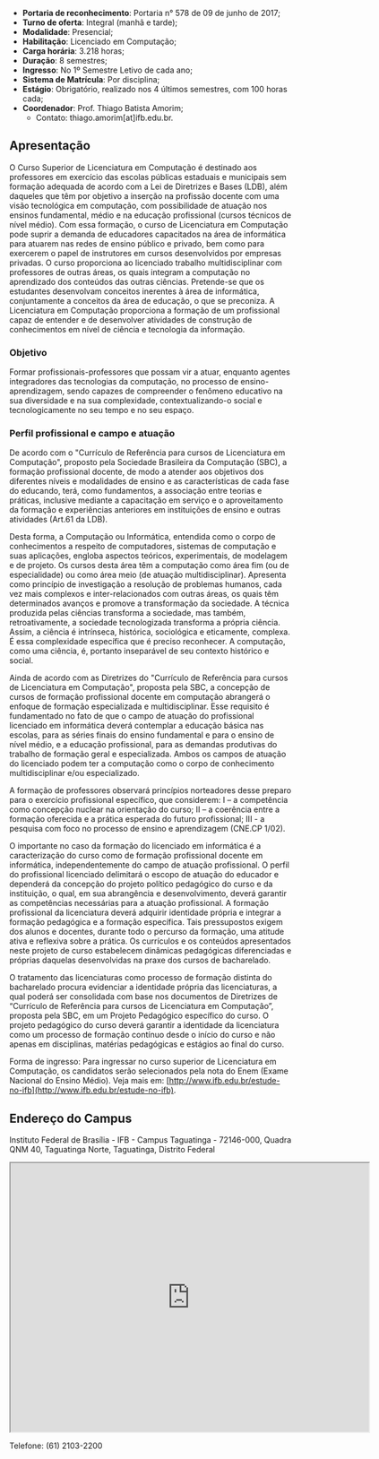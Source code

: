 
- **Portaria de reconhecimento**: Portaria n° 578 de 09 de junho de 2017;
- **Turno de oferta**: Integral (manhã e tarde);
- **Modalidade**: Presencial;
- **Habilitação**: Licenciado em Computação;
- **Carga horária**: 3.218 horas;
- **Duração**: 8 semestres;
- **Ingresso**: No 1º Semestre Letivo de cada ano;
- **Sistema de Matrícula**: Por disciplina;
- **Estágio**: Obrigatório, realizado nos 4 últimos semestres, com 100 horas cada;
- **Coordenador**: Prof. Thiago Batista Amorim;
  - Contato: thiago.amorim[at]ifb.edu.br.

## Apresentação 

O Curso Superior de Licenciatura em Computação é destinado aos professores em exercício das escolas públicas estaduais e municipais sem formação adequada de acordo com a Lei de Diretrizes e Bases (LDB), além daqueles que têm por objetivo a inserção na profissão docente com uma visão tecnológica em computação, com possibilidade de atuação nos ensinos fundamental, médio e na educação profissional (cursos técnicos de nível médio). Com essa formação, o curso de Licenciatura em Computação pode suprir a demanda de educadores capacitados na área de informática para atuarem nas redes de ensino público e privado, bem como para exercerem o papel de instrutores em cursos desenvolvidos por empresas privadas. O curso proporciona ao licenciado trabalho multidisciplinar com professores de outras áreas, os quais integram a computação no aprendizado dos conteúdos das outras ciências. Pretende-se que os estudantes desenvolvam conceitos inerentes à área de informática, conjuntamente a conceitos da área de educação, o que se preconiza. A Licenciatura em Computação proporciona a formação de um profissional capaz de entender e de desenvolver atividades de construção de conhecimentos em nível de ciência e tecnologia da informação.

### Objetivo ###

Formar profissionais-professores que possam vir a atuar, enquanto agentes integradores das tecnologias da computação, no processo de ensino-aprendizagem, sendo capazes de compreender o fenômeno educativo na sua diversidade e na sua complexidade, contextualizando-o social e tecnologicamente no seu tempo e no seu espaço.

### Perfil profissional e campo e atuação ###

De acordo com o "Currículo de Referência para cursos de Licenciatura em Computação", proposto pela Sociedade Brasileira da Computação (SBC), a formação profissional docente, de modo a atender aos objetivos dos diferentes níveis e modalidades de ensino e as características de cada fase do educando, terá, como fundamentos, a associação entre teorias e práticas, inclusive mediante a capacitação em serviço e o aproveitamento da formação e experiências anteriores em instituições de ensino e outras atividades (Art.61 da LDB).

Desta forma, a Computação ou Informática, entendida como o corpo de conhecimentos a respeito de computadores, sistemas de computação e suas aplicações, engloba aspectos teóricos, experimentais, de modelagem e de projeto. Os cursos desta área têm a computação como área fim (ou de especialidade) ou como área meio (de atuação multidisciplinar). Apresenta como princípio de investigação a resolução de problemas humanos, cada vez mais complexos e inter-relacionados com outras áreas, os quais têm determinados avanços e promove a transformação da sociedade. A técnica produzida pelas ciências transforma a sociedade, mas também, retroativamente, a sociedade tecnologizada transforma a própria ciência. Assim, a ciência é intrínseca, histórica, sociológica e eticamente, complexa. É essa complexidade específica que é preciso reconhecer. A computação, como uma ciência, é, portanto inseparável de seu contexto histórico e social.

Ainda de acordo com as Diretrizes do "Currículo de Referência para cursos de Licenciatura em Computação", proposta pela SBC, a concepção de cursos de formação profissional docente em computação abrangerá o enfoque de formação especializada e multidisciplinar. Esse requisito é fundamentado no fato de que o campo de atuação do profissional licenciado em informática deverá contemplar a educação básica nas escolas, para as séries finais do ensino fundamental e para o ensino de nível médio, e a educação profissional, para as demandas produtivas do trabalho de formação geral e especializada. Ambos os campos de atuação do licenciado podem ter a computação como o corpo de conhecimento multidisciplinar e/ou especializado.

A formação de professores observará princípios norteadores desse preparo para o exercício profissional específico, que considerem: I – a competência como concepção nuclear na orientação do curso; II – a coerência entre a formação oferecida e a prática esperada do futuro profissional; III - a pesquisa com foco no processo de ensino e aprendizagem (CNE.CP 1/02).

O importante no caso da formação do licenciado em informática é a caracterização do curso como de formação profissional docente em informática, independentemente do campo de atuação profissional. O perfil do profissional licenciado delimitará o escopo de atuação do educador e dependerá da concepção do projeto político pedagógico do curso e da instituição, o qual, em sua abrangência e desenvolvimento, deverá garantir as competências necessárias para a atuação profissional. A formação profissional da licenciatura deverá adquirir identidade própria e integrar a formação pedagógica e a formação específica. Tais pressupostos exigem dos alunos e docentes, durante todo o percurso da formação, uma atitude ativa e reflexiva sobre a prática. Os currículos e os conteúdos apresentados neste projeto de curso estabelecem dinâmicas pedagógicas diferenciadas e próprias daquelas desenvolvidas na praxe dos cursos de bacharelado.

O tratamento das licenciaturas como processo de formação distinta do bacharelado procura evidenciar a identidade própria das licenciaturas, a qual poderá ser consolidada com base nos documentos de Diretrizes de “Currículo de Referência para cursos de Licenciatura em Computação”, proposta pela SBC, em um Projeto Pedagógico específico do curso. O projeto pedagógico do curso deverá garantir a identidade da licenciatura como um processo de formação contínuo desde o início do curso e não apenas em disciplinas, matérias pedagógicas e estágios ao final do curso.

Forma de ingresso: Para ingressar no curso superior de Licenciatura em Computação, os candidatos serão selecionados pela nota do Enem (Exame Nacional do Ensino Médio). Veja mais em: [http://www.ifb.edu.br/estude-no-ifb](http://www.ifb.edu.br/estude-no-ifb).

 

## Endereço do Campus

Instituto Federal de Brasília - IFB - Campus Taguatinga - 72146-000, Quadra QNM 40, Taguatinga Norte, Taguatinga, Distrito Federal

<iframe src="https://www.google.com/maps/d/embed?mid=1R141gTm6WiVmN9k-LPbhGG3-Ids" width="640" height="480"></iframe>

Telefone: (61) 2103-2200
